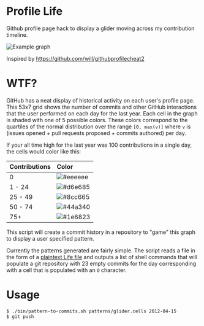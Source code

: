 Profile Life
============

Github profile page hack to display a glider moving across my contribution
timeline.

![Example graph](assets/timeline.png)

Inspired by https://github.com/will/githubprofilecheat2

WTF?
====

GitHub has a neat display of historical activity on each user's profile page.
This 53x7 grid shows the number of commits and other GitHub interactions that
the user performed on each day for the last year. Each cell in the graph is
shaded with one of 5 possible colors. These colors correspond to the quartiles
of the normal distribution over the range `[0, max(v)]` where `v` is (issues
opened + pull requests proposed + commits authored) per day.

If your all time high for the last year was 100 contributions in a single day,
the cells would color like this:

| Contributions   | Color                         |
| :-------------- | :---------------------------- |
| 0               | ![#eeeeee](assets/eeeeee.png) |
| 1  - 24         | ![#d6e685](assets/d6e685.png) |
| 25 - 49         | ![#8cc665](assets/8cc665.png) |
| 50 - 74         | ![#44a340](assets/44a340.png) |
| 75+             | ![#1e6823](assets/1e6823.png) |

This script will create a commit history in a repository to "game" this graph
to display a user specified pattern.

Currently the patterns generated are fairly simple. The script reads a file in
the form of a [plaintext Life file][] and outputs a list of shell commands
that will populate a git repository with 23 empty commits for the day
corresponding with a cell that is populated with an `O` character.

Usage
=====

    $ ./bin/pattern-to-commits.sh patterns/glider.cells 2012-04-15
    $ git push

[plaintext Life file]: http://www.conwaylife.com/wiki/Plaintext
